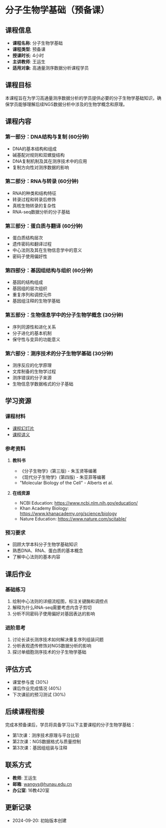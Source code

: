 # 分子生物学基础（预备课）

## 课程信息
- **课程名称**: 分子生物学基础
- **课程类型**: 预备课
- **授课时长**: 4小时
- **主讲教师**: 王运生
- **适用对象**: 高通量测序数据分析课程学员

## 课程目标
本课程旨在为学习高通量测序数据分析的学员提供必要的分子生物学基础知识，确保学员能够理解后续NGS数据分析中涉及的生物学概念和原理。

## 课程内容

### 第一部分：DNA结构与复制 (60分钟)
- DNA的基本结构和组成
- 碱基配对规则和双螺旋结构
- DNA复制机制及其在测序技术中的应用
- 复制方向性对测序数据的影响

### 第二部分：RNA与转录 (60分钟)
- RNA的种类和结构特征
- 转录过程和转录后修饰
- 真核生物转录的复杂性
- RNA-seq数据分析的分子基础

### 第三部分：蛋白质与翻译 (60分钟)
- 蛋白质结构层次
- 遗传密码和翻译过程
- 中心法则及其在生物信息学中的意义
- 密码子使用偏好性

### 第四部分：基因组结构与组织 (60分钟)
- 基因的结构组成
- 基因组的层次组织
- 重复序列和调控元件
- 基因组注释的生物学基础

### 第五部分：生物信息学中的分子生物学概念 (30分钟)
- 序列同源性和进化关系
- 分子进化的基本机制
- 保守性与变异的功能意义

### 第六部分：测序技术的分子生物学基础 (30分钟)
- 测序反应的化学原理
- 文库制备的生物学过程
- 测序错误的分子来源
- 生物信息学数据格式的分子基础

## 学习资源

### 课程材料
- [课程幻灯片](slides/slides.md)
- [课程讲义](manual/manual.md)

### 参考资料
1. **教科书**
   - 《分子生物学》(第三版) - 朱玉贤等编著
   - 《现代分子生物学》(第四版) - 朱亚菲等编著
   - "Molecular Biology of the Cell" - Alberts et al.

2. **在线资源**
   - NCBI Education: https://www.ncbi.nlm.nih.gov/education/
   - Khan Academy Biology: https://www.khanacademy.org/science/biology
   - Nature Education: https://www.nature.com/scitable/

### 预习要求
- 回顾大学本科分子生物学基础知识
- 熟悉DNA、RNA、蛋白质的基本概念
- 了解中心法则的基本内容

## 课后作业

### 基础练习
1. 绘制中心法则的详细流程图，标注关键酶和调控点
2. 解释为什么RNA-seq需要考虑内含子剪切
3. 分析不同密码子使用偏好对基因表达的影响

### 进阶思考
1. 讨论长读长测序技术如何解决重复序列组装问题
2. 分析表观遗传修饰对NGS数据分析的影响
3. 探讨单细胞测序技术的分子生物学基础

## 评估方式
- 课堂参与度 (30%)
- 课后作业完成情况 (40%)
- 下次课前的预习测试 (30%)

## 后续课程衔接
完成本预备课后，学员将具备学习以下主要课程的分子生物学基础：
- 第1次课：测序技术原理与平台比较
- 第2次课：NGS数据格式与质量控制
- 第3次课：基因组组装与注释

## 联系方式
- **教师**: 王运生
- **邮箱**: wangys@hunau.edu.cn
- **办公室**: 16教420室

## 更新记录
- 2024-09-20: 初始版本创建